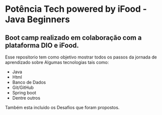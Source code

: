 # Potência Tech powered by iFood - Java Beginners

## Boot camp realizado em colaboração com a plataforma DIO e iFood.

Esse repositorio tem como objetivo mostrar todos os passos da jornada de aprendizado sobre Algumas tecnologias tais como:

 - Java
 - Html
 - Banco de Dados
 - Git/GitHub
 - Spring boot
 - Dentre outros
 
Também esta incluido os Desafios que foram propostos.